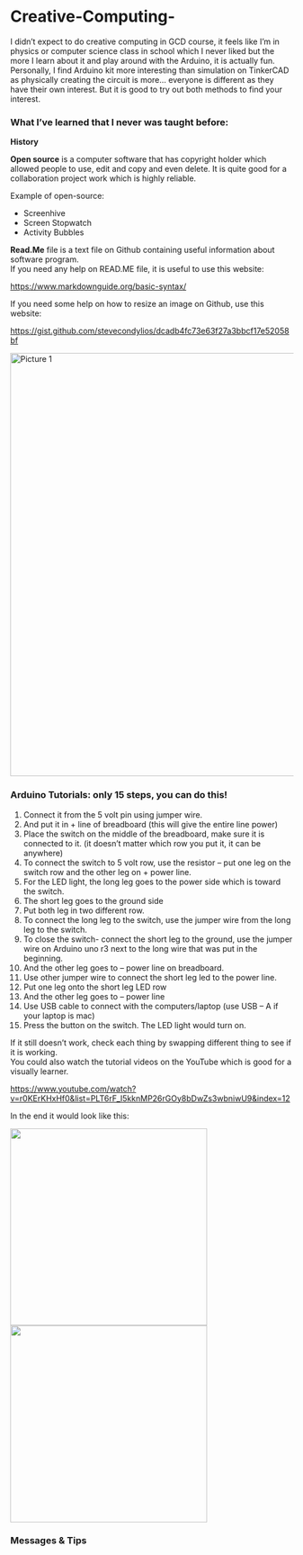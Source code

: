 # Creative-Computing-

I didn’t expect to do creative computing in GCD course, it feels like I’m in physics or computer science class in school which I never liked but the more I learn about it and play around with the Arduino, it is actually fun. Personally, I find Arduino kit more interesting than simulation on TinkerCAD as physically creating the circuit is more... everyone is different as they have their own interest. But it is good to try out both methods to find your interest. 

### What I’ve learned that I never was taught before: 

**History** 

**Open source** is a computer software that has copyright holder which allowed people to use, edit and copy and even delete. It is quite good for a collaboration project work which is highly reliable.  

Example of open-source: 
- Screenhive
- Screen Stopwatch 
- Activity Bubbles 

**Read.Me** file is a text file on Github containing useful information about software program.  
If you need any help on READ.ME file, it is useful to use this website: 

https://www.markdownguide.org/basic-syntax/

If you need some help on how to resize an image on Github, use this website: 

https://gist.github.com/stevecondylios/dcadb4fc73e63f27a3bbcf17e52058bf

<img width="752" alt="Picture 1" src="https://user-images.githubusercontent.com/94900925/143439886-44e6bcc8-40ce-48ce-bdae-82198ab1f1bb.png">


### Arduino Tutorials: only 15 steps, you can do this! 

1)	Connect it from the 5 volt pin using jumper wire. 
2)	And put it in + line of breadboard (this will give the entire line power) 
3)	Place the switch on the middle of the breadboard, make sure it is connected to it. (it doesn’t matter which row you put it, it can be anywhere) 
4)	To connect the switch to 5 volt row, use the resistor – put one leg on the switch row and the other leg on + power line.  
5)	For the LED light, the long leg goes to the power side which is toward the switch. 
6)	The short leg goes to the ground side 
7)	Put both leg in two different row. 
8)	To connect the long leg to the switch, use the jumper wire from the long leg to the switch. 
9)	To close the switch- connect the short leg to the ground, use the jumper wire on Arduino uno r3 next to the long wire that was put in the beginning. 
10)	And the other leg goes to – power line on breadboard. 
11)	Use other jumper wire to connect the short leg led to the power line.  
12)	Put one leg onto the short leg LED row 
13)	And the other leg goes to – power line  
14)	Use USB cable to connect with the computers/laptop (use USB – A if your laptop is mac) 
15)	Press the button on the switch. The LED light would turn on. 

If it still doesn’t work, check each thing by swapping different thing to see if it is working.  
You could also watch the tutorial videos on the YouTube which is good for a visually learner.

https://www.youtube.com/watch?v=r0KErKHxHf0&list=PLT6rF_I5kknMP26rGOy8bDwZs3wbniwU9&index=12  

In the end it would look like this:

<img src="https://user-images.githubusercontent.com/94900925/143440289-3242a618-e764-448f-9cb0-17682244d289.jpg" width="350"> <img src="https://user-images.githubusercontent.com/94900925/143440310-2b3a3b1b-54f0-4d5a-9cdc-c76ef25728e0.jpg" width="350">

### Messages & Tips 


